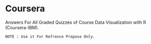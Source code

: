 # Coursera
Answers For All Graded Quizzes of Course Data Visualization with R (Coursera-IBM).

`NOTE : Use it For Refrence Propose Only.`
